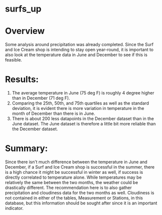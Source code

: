 # surfs_up

# Overview 

Some analysis around precipitation was already completed. Since the Surf and Ice Cream shop is intending to stay open year-round, it is important to also look at the temperature data in June and December to see if this is feasible. 

# Results:

1) The average temperature in June (75 deg F) is roughly 4 degree higher than in December (71 deg F).  
2) Comparing the 25th, 50th, and 75th quartiles as well as the standard deviation, it is evident there is more variation in temperature in the month of December than there is in June. 
3) There is about 200 less datapoints in the December dataset than in the June dataset. The June dataset is therefore a little bit more reliable than the December dataset. 

# Summary:

Since there isn't much difference between the temperature in June and December, if a Surf and Ice Cream shop is successful in the summer, there is a high chance it might be successful in winter as well, if success is directly correlated to temperature alone. While temperatures may be relatively the same between the two months, the weather could be drastically different. The recommendation here is to also gather precipitation and cloudiness data for the two months as well. Cloudiness is not contained in either of the tables, Measurement or Stations, in this database, but this information should be sought after since it is an important indicator. 